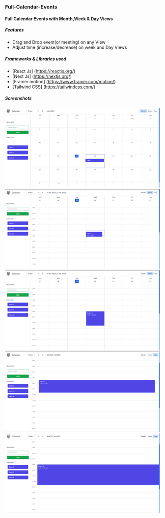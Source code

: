 ### Full-Calendar-Events
#### Full Calendar Events with Month,Week & Day Views
##### Features
- Drag and Drop event(or meeting) on any View
- Adjust time (increase/decrease) on week and Day Views

##### Frameworks & Libraries used
- [React Js] (https://reactjs.org/)
- [Next Js] (https://nextjs.org/)
- [Framer motion] (https://www.framer.com/motion/)
- [Tailwind CSS] (https://tailwindcss.com/)

##### Screenshots
![Screenshot](https://github.com/gouthamrangarajan/reactjs/blob/main/full-calendar-events/Screenshot1.PNG)
![Screenshot](https://github.com/gouthamrangarajan/reactjs/blob/main/full-calendar-events/Screenshot2.PNG)
![Screenshot](https://github.com/gouthamrangarajan/reactjs/blob/main/full-calendar-events/Screenshot3.PNG)
![Screenshot](https://github.com/gouthamrangarajan/reactjs/blob/main/full-calendar-events/Screenshot4.PNG)
![Screenshot](https://github.com/gouthamrangarajan/reactjs/blob/main/full-calendar-events/Screenshot5.PNG)